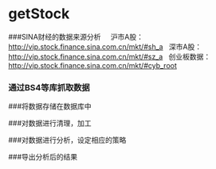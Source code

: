 # getStock

###SINA财经的数据来源分析
  
   沪市A股：http://vip.stock.finance.sina.com.cn/mkt/#sh_a
   深市A股：http://vip.stock.finance.sina.com.cn/mkt/#sz_a
   创业板数据：http://vip.stock.finance.sina.com.cn/mkt/#cyb_root
   
### 通过BS4等库抓取数据


###将数据存储在数据库中

###对数据进行清理，加工

###对数据进行分析，设定相应的策略

###导出分析后的结果
